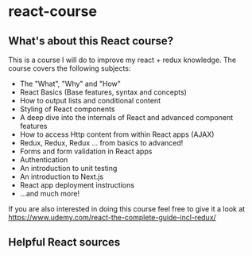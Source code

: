 # react-course

## What's about this React course?

This is a course I will do to improve my react + redux knowledge.
The course covers the following subjects:

- The "What", "Why" and "How"
- React Basics (Base features, syntax and concepts)
- How to output lists and conditional content
- Styling of React components
- A deep dive into the internals of React and advanced component features
- How to access Http content from within React apps (AJAX)
- Redux, Redux, Redux ... from basics to advanced!
- Forms and form validation in React apps
- Authentication
- An introduction to unit testing
- An introduction to Next.js
- React app deployment instructions
- ...and much more!

If you are also interested in doing this course feel free to give it a look at https://www.udemy.com/react-the-complete-guide-incl-redux/

## Helpful React sources
